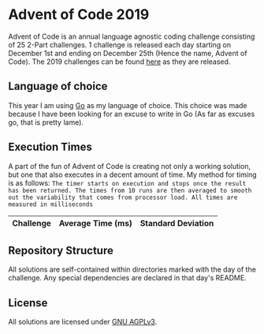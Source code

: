 # Advent of Code 2019

Advent of Code is an annual language agnostic coding challenge consisting of 25 2-Part challenges. 1 challenge is released each day starting on December 1st and ending on December 25th (Hence the name, Advent of Code). The 2019 challenges can be found [here](https://adventodcode.com) as they are released.

## Language of choice

This year I am using [Go](https://golang.org) as my language of choice. This choice was made because I have been looking for an excuse to write in Go (As far as excuses go, that is pretty lame).

## Execution Times

A part of the fun of Advent of Code is creating not only a working solution, but one that also executes in a decent amount of time. My method for timing is as follows: ```The timer starts on execution and stops once the result has been returned. The times from 10 runs are then averaged to smooth out the variability that comes from processor load. All times are measured in milliseconds```

| Challenge | Average Time (ms) | Standard Deviation |
| :---: | :---: | :---: |

## Repository Structure

All solutions are self-contained within directories marked with the day of the challenge. Any special dependencies are declared in that day's README.

## License

All solutions are licensed under [GNU AGPLv3](https://choosealicense.com/licenses/agpl-3.0/).